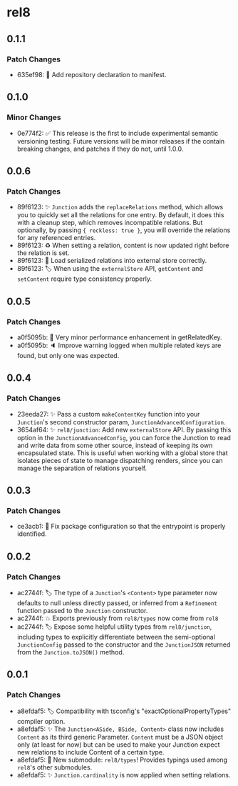 # rel8

## 0.1.1

### Patch Changes

- 635ef98: 🔧 Add repository declaration to manifest.

## 0.1.0

### Minor Changes

- 0e774f2: ✅ This release is the first to include experimental semantic versioning testing. Future versions will be minor releases if the contain breaking changes, and patches if they do not, until 1.0.0.

## 0.0.6

### Patch Changes

- 89f6123: ✨ `Junction` adds the `replaceRelations` method, which allows you to quickly set all the relations for one entry. By default, it does this with a cleanup step, which removes incompatible relations. But optionally, by passing `{ reckless: true }`, you will override the relations for any referenced entries.
- 89f6123: ♻️ When setting a relation, content is now updated right before the relation is set.
- 89f6123: 🐛 Load serialized relations into external store correctly.
- 89f6123: 🏷️ When using the `externalStore` API, `getContent` and `setContent` require type consistency properly.

## 0.0.5

### Patch Changes

- a0f5095b: 🚀 Very minor performance enhancement in getRelatedKey.
- a0f5095b: 🔈 Improve warning logged when multiple related keys are found, but only one was expected.

## 0.0.4

### Patch Changes

- 23eeda27: ✨ Pass a custom `makeContentKey` function into your `Junction`'s second constructor param, `JunctionAdvancedConfiguration`.
- 3654af64: ✨ `rel8/junction`: Add new `externalStore` API. By passing this option in the `JunctionAdvancedConfig`, you can force the Junction to read and write data from some other source, instead of keeping its own encapsulated state. This is useful when working with a global store that isolates pieces of state to manage dispatching renders, since you can manage the separation of relations yourself.

## 0.0.3

### Patch Changes

- ce3acb1: 🔧 Fix package configuration so that the entrypoint is properly identified.

## 0.0.2

### Patch Changes

- ac2744f: 🏷️ The type of a `Junction`'s `<Content>` type parameter now defaults to null unless directly passed, or inferred from a `Refinement` function passed to the `Junction` constructor.
- ac2744f: 💥 Exports previously from `rel8/types` now come from `rel8`
- ac2744f: 🏷️ Expose some helpful utility types from `rel8/junction`, including types to explicitly differentiate between the semi-optional `JunctionConfig` passed to the constructor and the `JunctionJSON` returned from the `Junction.toJSON()` method.

## 0.0.1

### Patch Changes

- a8efdaf5: 🏷️ Compatibility with tsconfig's "exactOptionalPropertyTypes" compiler option.
- a8efdaf5: ✨ The `Junction<ASide, BSide, Content>` class now includes `Content` as its third generic Parameter. `Content` must be a JSON object only (at least for now) but can be used to make your Junction expect new relations to include Content of a certain type.
- a8efdaf5: 🎁 New submodule: `rel8/types`! Provides typings used among `rel8`'s other submodules.
- a8efdaf5: ✨ `Junction.cardinality` is now applied when setting relations.
